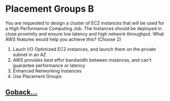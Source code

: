 # Placement Groups B

You are requested to design a cluster of EC2 instances that will be used for a High Performance Computing Job. The Instances should be deployed in close proximity and ensure low latency and high network throughput.
What AWS features would help you achieve this? (Choose 2)

1. Lauch I/O Optimized EC2 instances, and launch them on the private subnet in an AZ
2. AWS provides best effor bandwidth between instances, and can't guarantee performance or latency
3. Enhanced Networking Instances
4. Use Placement Groups

## [Goback...](./index.md)